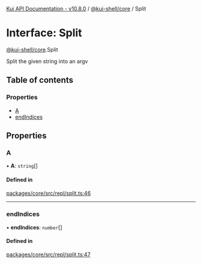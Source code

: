 [Kui API Documentation - v10.8.0](../README.md) / [@kui-shell/core](../modules/kui_shell_core.md) / Split

# Interface: Split

[@kui-shell/core](../modules/kui_shell_core.md).Split

Split the given string into an argv

## Table of contents

### Properties

- [A](kui_shell_core.Split.md#a)
- [endIndices](kui_shell_core.Split.md#endindices)

## Properties

### A

• **A**: `string`[]

#### Defined in

[packages/core/src/repl/split.ts:46](https://github.com/mra-ruiz/kui/blob/a3b5e3edf/packages/core/src/repl/split.ts#L46)

---

### endIndices

• **endIndices**: `number`[]

#### Defined in

[packages/core/src/repl/split.ts:47](https://github.com/mra-ruiz/kui/blob/a3b5e3edf/packages/core/src/repl/split.ts#L47)
